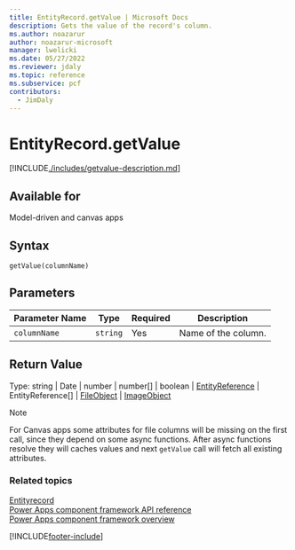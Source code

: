 ```yaml
---
title: EntityRecord.getValue | Microsoft Docs
description: Gets the value of the record's column.
ms.author: noazarur
author: noazarur-microsoft
manager: lwelicki
ms.date: 05/27/2022
ms.reviewer: jdaly
ms.topic: reference
ms.subservice: pcf
contributors:
  - JimDaly
---
```


# EntityRecord.getValue

[!INCLUDE[./includes/getvalue-description.md](./includes/getvalue-description.md)]

## Available for

Model-driven and canvas apps

## Syntax

`getValue(columnName)`

## Parameters

| Parameter Name | Type     | Required | Description         |
| -------------- | -------- | -------- | ------------------- |
| `columnName`   | `string` | Yes      | Name of the column. |

## Return Value

Type: string | Date | number | number[] | boolean | [EntityReference](./../entityreference.md) | EntityReference[] | [FileObject](./../fileobject.md) | [ImageObject](./../ImageObject.md)

> [!NOTE]
> For Canvas apps some attributes for file columns will be missing on the first call, since they depend on some async functions. After async functions resolve they will caches values and next `getValue` call will fetch all existing attributes.

### Related topics

[Entityrecord](../entityrecord.md)<br/>
[Power Apps component framework API reference](../../reference/index.md)<br/>
[Power Apps component framework overview](../../overview.md)

[!INCLUDE[footer-include](../../../../includes/footer-banner.md)]
